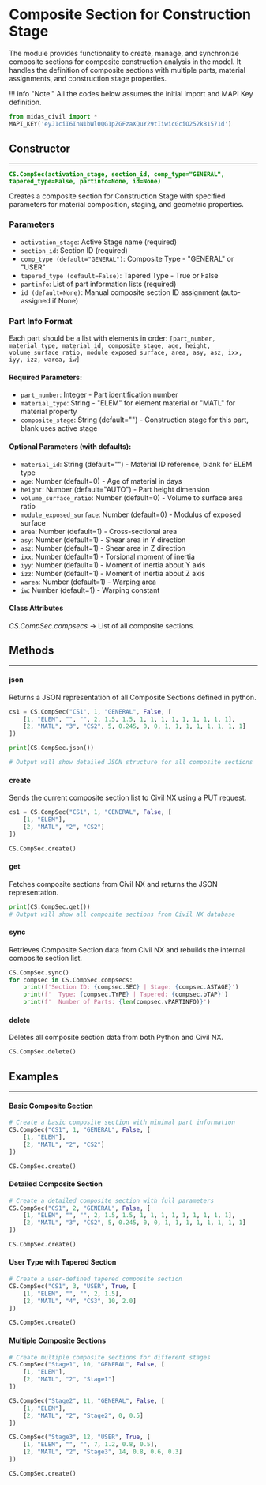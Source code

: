 # Composite Section for Construction Stage
The module provides functionality to create, manage, and synchronize composite sections for composite construction analysis in the model. It handles the definition of composite sections with multiple parts, material assignments, and construction stage properties.

!!! info "Note."
    All the codes below assumes the initial import and MAPI Key definition.

```py
from midas_civil import *
MAPI_KEY('eyJ1ciI6InN1bWl0QG1pZGFzaXQuY29tIiwicGciO252k81571d')
```

## Constructor
---
**<font color="green">`CS.CompSec(activation_stage, section_id, comp_type="GENERAL", tapered_type=False, partinfo=None, id=None)`</font>**

Creates a composite section for Construction Stage with specified parameters for material composition, staging, and geometric properties.

### Parameters
* `activation_stage`: Active Stage name (required)
* `section_id`: Section ID (required)
* `comp_type (default="GENERAL")`: Composite Type - "GENERAL" or "USER"
* `tapered_type (default=False)`: Tapered Type - True or False
* `partinfo`: List of part information lists (required)
* `id (default=None)`: Manual composite section ID assignment (auto-assigned if None)

### Part Info Format
Each part should be a list with elements in order:
`[part_number, material_type, material_id, composite_stage, age, height, volume_surface_ratio, module_exposed_surface, area, asy, asz, ixx, iyy, izz, warea, iw]`

#### Required Parameters:
* `part_number`: Integer - Part identification number
* `material_type`: String - "ELEM" for element material or "MATL" for material property
* `composite_stage`: String (default="") - Construction stage for this part, blank uses active stage

#### Optional Parameters (with defaults):
* `material_id`: String (default="") - Material ID reference, blank for ELEM type
* `age`: Number (default=0) - Age of material in days
* `height`: Number (default="AUTO") - Part height dimension
* `volume_surface_ratio`: Number (default=0) - Volume to surface area ratio
* `module_exposed_surface`: Number (default=0) - Modulus of exposed surface
* `area`: Number (default=1) - Cross-sectional area
* `asy`: Number (default=1) - Shear area in Y direction
* `asz`: Number (default=1) - Shear area in Z direction
* `ixx`: Number (default=1) - Torsional moment of inertia
* `iyy`: Number (default=1) - Moment of inertia about Y axis
* `izz`: Number (default=1) - Moment of inertia about Z axis
* `warea`: Number (default=1) - Warping area
* `iw`: Number (default=1) - Warping constant

#### Class Attributes
*CS.CompSec.compsecs* -> List of all composite sections.

## Methods
---
#### json
Returns a JSON representation of all Composite Sections defined in python.

```py
cs1 = CS.CompSec("CS1", 1, "GENERAL", False, [
    [1, "ELEM", "", "", 2, 1.5, 1.5, 1, 1, 1, 1, 1, 1, 1, 1, 1],
    [2, "MATL", "3", "CS2", 5, 0.245, 0, 0, 1, 1, 1, 1, 1, 1, 1, 1]
])

print(CS.CompSec.json())

# Output will show detailed JSON structure for all composite sections
```

#### create
Sends the current composite section list to Civil NX using a PUT request.

```py
cs1 = CS.CompSec("CS1", 1, "GENERAL", False, [
    [1, "ELEM"],
    [2, "MATL", "2", "CS2"]
])

CS.CompSec.create()
```

#### get
Fetches composite sections from Civil NX and returns the JSON representation.

```py
print(CS.CompSec.get())
# Output will show all composite sections from Civil NX database
```

#### sync
Retrieves Composite Section data from Civil NX and rebuilds the internal composite section list.

```py
CS.CompSec.sync()
for compsec in CS.CompSec.compsecs:
    print(f'Section ID: {compsec.SEC} | Stage: {compsec.ASTAGE}')
    print(f'  Type: {compsec.TYPE} | Tapered: {compsec.bTAP}')
    print(f'  Number of Parts: {len(compsec.vPARTINFO)}')
```

#### delete
Deletes all composite section data from both Python and Civil NX.

```py
CS.CompSec.delete()
```

## Examples
---

#### Basic Composite Section
```py
# Create a basic composite section with minimal part information
CS.CompSec("CS1", 1, "GENERAL", False, [
    [1, "ELEM"],
    [2, "MATL", "2", "CS2"]
])

CS.CompSec.create()
```

#### Detailed Composite Section
```py
# Create a detailed composite section with full parameters
CS.CompSec("CS1", 2, "GENERAL", False, [
    [1, "ELEM", "", "", 2, 1.5, 1.5, 1, 1, 1, 1, 1, 1, 1, 1, 1],
    [2, "MATL", "3", "CS2", 5, 0.245, 0, 0, 1, 1, 1, 1, 1, 1, 1, 1]
])

CS.CompSec.create()
```

#### User Type with Tapered Section
```py
# Create a user-defined tapered composite section
CS.CompSec("CS1", 3, "USER", True, [
    [1, "ELEM", "", "", 2, 1.5],
    [2, "MATL", "4", "CS3", 10, 2.0]
])

CS.CompSec.create()
```

#### Multiple Composite Sections
```py
# Create multiple composite sections for different stages
CS.CompSec("Stage1", 10, "GENERAL", False, [
    [1, "ELEM"],
    [2, "MATL", "2", "Stage1"]
])

CS.CompSec("Stage2", 11, "GENERAL", False, [
    [1, "ELEM"],
    [2, "MATL", "2", "Stage2", 0, 0.5]
])

CS.CompSec("Stage3", 12, "USER", True, [
    [1, "ELEM", "", "", 7, 1.2, 0.8, 0.5],
    [2, "MATL", "2", "Stage3", 14, 0.8, 0.6, 0.3]
])

CS.CompSec.create()
```
